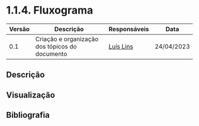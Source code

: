 # 1.1.4. Fluxograma

| Versão | Descrição | Responsáveis | Data |
| -- | -- | -- | -- |
| 0.1  | Criação e organização dos tópicos do documento | [Luís Lins](https://github.com/luisgaboardi) | 24/04/2023 |

## Descrição

## Visualização

## Bibliografia